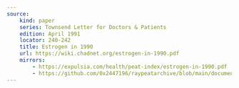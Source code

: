 ```yaml
---
source:
    kind: paper
    series: Townsend Letter for Doctors & Patients
    edition: April 1991
    locator: 240-242
    title: Estrogen in 1990
    url: https://wiki.chadnet.org/estrogen-in-1990.pdf
    mirrors:
        - https://expulsia.com/health/peat-index/estrogen-in-1990.pdf
        - https://github.com/0x2447196/raypeatarchive/blob/main/documents/newsletters/estrogen-in-1990.txt
---
```

